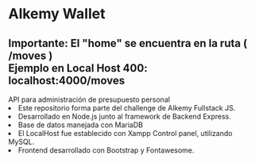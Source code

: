 # Alkemy Wallet
<h2> Importante: El "home" se encuentra en la ruta ( /moves ) <br>
Ejemplo en Local Host 400: localhost:4000/moves </h2>
<div> API para administración de presupuesto personal
  <li> Este repositorio forma parte del challenge de Alkemy Fullstack JS. </li>
  <li> Desarrollado en Node.js junto al framework de Backend Express. </li>
  <li> Base de datos manejada con MariaDB </li>
  <li> El LocalHost fue establecido con Xampp Control panel, utilizando MySQL. </li>
  <li> Frontend desarrollado con Bootstrap y Fontawesome. </li>
 </div>
 
